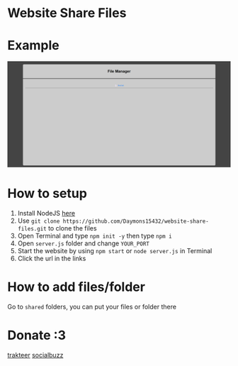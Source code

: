 # Website Share Files

# Example
![Example](example.png)

# How to setup
1. Install NodeJS [here](https://nodejs.org/en/download)
2. Use `git clone https://github.com/Daymons15432/website-share-files.git` to clone the files
3. Open Terminal and type `npm init -y` then type `npm i`
4. Open `server.js` folder and change `YOUR_PORT`
5. Start the website by using `npm start` or `node server.js` in Terminal
6. Click the url in the links

# How to add files/folder
Go to `shared` folders, you can put your files or folder there

# Donate :3

[trakteer](https://trakteer.id/hakiouderion)
[socialbuzz](https://sociabuzz.com/hakiouderion/donate)
